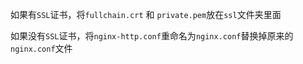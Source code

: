 

如果有```SSL```证书，将```fullchain.crt``` 和 ```private.pem```放在```ssl```文件夹里面

如果没有```SSL```证书，将```nginx-http.conf```重命名为```nginx.conf```替换掉原来的```nginx.conf```文件
